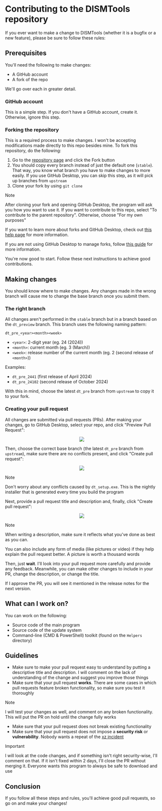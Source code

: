 # Contributing to the DISMTools repository

If you ever want to make a change to DISMTools (whether it is a bugfix or a new feature), please be sure to follow these rules:

## Prerequisites

You'll need the following to make changes:

- A GitHub account
- A fork of the repo

We'll go over each in greater detail.

### GitHub account

This is a simple step. If you don't have a GitHub account, create it. Otherwise, ignore this step.

### Forking the repository

This is a required process to make changes. I won't be accepting modifications made directly to this repo besides mine. To fork this repository, do the following:

1. Go to the [repository page](https://github.com/CodingWonders/DISMTools) and click the Fork button
2. You should copy every branch instead of just the default one (`stable`). That way, you know what branch you have to make changes to more easily. If you use GitHub Desktop, you can skip this step, as it will pick up branches from `upstream`
3. Clone your fork by using `git clone`

> [!NOTE]
> After cloning your fork and opening GitHub Desktop, the program will ask you how you want to use it. If you want to contribute to this repo, select "To contribute to the parent repository". Otherwise, choose "For my own purposes"
> 
> If you want to learn more about forks and GitHub Desktop, check out [this help page](https://docs.github.com/en/desktop/adding-and-cloning-repositories/cloning-and-forking-repositories-from-github-desktop) for more information.
>
> If you are not using GitHub Desktop to manage forks, follow [this guide](https://docs.github.com/en/pull-requests/collaborating-with-pull-requests/working-with-forks/fork-a-repo) for more information.

You're now good to start. Follow these next instructions to achieve good contributions.

## Making changes

You should know where to make changes. Any changes made in the wrong branch will cause me to change the base branch once you submit them.

### The right branch

All changes aren't performed in the `stable` branch but in a branch based on the `dt_preview` branch. This branch uses the following naming pattern:

`dt_pre_<year><month><week>`

- `<year>`: 2-digit year (eg. 24 (2024))
- `<month>`: current month (eg. 3 (March))
- `<week>`: release number of the current month (eg. 2 (second release of `<month>`))

Examples:

- `dt_pre_2441` (first release of April 2024)
- `dt_pre_24102` (second release of October 2024)

With this in mind, choose the latest `dt_pre` branch from `upstream` to copy it to your fork.

### Creating your pull request

All changes are submitted via pull requests (PRs). After making your changes, go to GitHub Desktop, select your repo, and click "Preview Pull Request":

<p align="center">
    <img src="https://github.com/CodingWonders/DISMTools/assets/101426328/724d4ea8-ccc3-4efc-aa04-1341829a6cb2" />
</p>

Then, choose the correct base branch (the latest `dt_pre` branch from `upstream`), make sure there are no conflicts present, and click "Create pull request":

<p align="center">
    <img src="https://github.com/CodingWonders/DISMTools/assets/101426328/8b3dede3-f798-4df8-9f56-112de13e1230" />
</p>

> [!NOTE]
> Don't worry about any conflicts caused by `dt_setup.exe`. This is the nightly installer that is generated every time you build the program

Next, provide a pull request title and description and, finally, click "Create pull request":

<p align="center">
    <img src="https://github.com/CodingWonders/DISMTools/assets/101426328/674279a3-c081-41dd-b58b-9f6c80df0283" />
</p>

> [!NOTE]
> When writing a description, make sure it reflects what you've done as best as you can.
>
> You can also include any form of media (like pictures or video) if they help explain the pull request better. A picture is worth a thousand words

Then, just **wait**. I'll look into your pull request more carefully and provide any feedback. Meanwhile, you can make other changes to include in your PR, change the description, or change the title.

If I approve the PR, you will see it mentioned in the release notes for the next version.

## What can I work on?

You can work on the following:

- Source code of the main program
- Source code of the update system
- Command-line (CMD & PowerShell) toolkit (found on the `Helpers` directory)

## Guidelines

- Make sure to make your pull request easy to understand by putting a descriptive title and description. I will comment on the lack of understanding of the change and suggest you improve those things
- Make sure that your pull request **works**. There are some cases in which pull requests feature broken functionality, so make sure you test it thoroughly
  
> [!NOTE]
> I will test your changes as well, and comment on any broken functionality. This will put the PR on hold until the change fully works
  
- Make sure that your pull request does not break existing functionality
- Make sure that your pull request does not impose a **security risk** or **vulnerability**. Nobody wants a repeat of the [xz incident](https://boehs.org/node/everything-i-know-about-the-xz-backdoor)
  
> [!IMPORTANT]
> I will look at the code changes, and if something isn't right security-wise, I'll comment on that. If it isn't fixed within 2 days, I'll close the PR without merging it. Everyone wants this program to always be safe to download and use

## Conclusion

If you follow all these steps and rules, you'll achieve good pull requests, so go on and make your changes!
